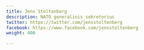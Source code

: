 ```yaml
---
title: Jens Stoltenberg
description: NATO generalinis sekretorius
twitter: https://twitter.com/jensstoltenberg
facebook: https://www.facebook.com/jensstoltenberg
weight: 400

---
```


